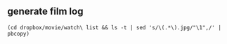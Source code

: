 ## generate film log
```shell script
(cd dropbox/movie/watch\ list && ls -t | sed 's/\(.*\).jpg/"\1",/' | pbcopy)
```